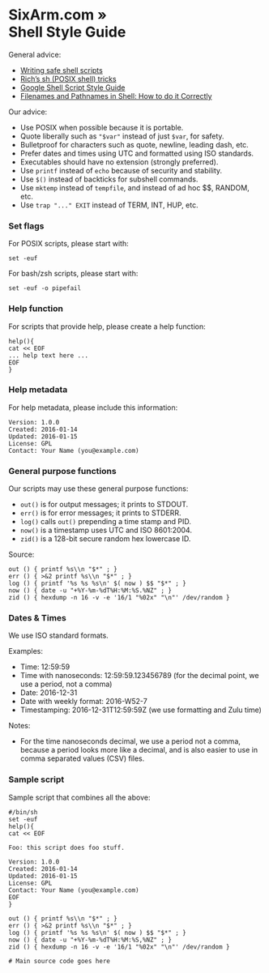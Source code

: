 # SixArm.com » <br> Shell Style Guide

General advice:

  * [Writing safe shell scripts](https://sipb.mit.edu/doc/safe-shell/)
  * [Rich’s sh (POSIX shell) tricks](http://www.etalabs.net/sh_tricks.html)
  * [Google Shell Script Style Guide](https://google.github.io/styleguide/shell.xml])
  * [Filenames and Pathnames in Shell: How to do it Correctly](http://www.dwheeler.com/essays/filenames-in-shell.html)

Our advice:

  * Use POSIX when possible because it is portable.
  * Quote liberally such as `"$var"` instead of just `$var`, for safety.
  * Bulletproof for characters such as quote, newline, leading dash, etc.
  * Prefer dates and times using UTC and formatted using ISO standards.
  * Executables should have no extension (strongly preferred).
  * Use `printf` instead of `echo` because of security and stability.
  * Use `$()` instead of backticks for subshell commands.
  * Use `mktemp` instead of `tempfile`, and instead of ad hoc $$, RANDOM, etc.
  * Use `trap "..." EXIT` instead of TERM, INT, HUP, etc.


### Set flags

For POSIX scripts, please start with:

    set -euf

For bash/zsh scripts, please start with:

    set -euf -o pipefail


### Help function

For scripts that provide help, please create a help function:

    help(){
    cat << EOF
    ... help text here ...
    EOF
    }


### Help metadata

For help metadata, please include this information:

    Version: 1.0.0
    Created: 2016-01-14
    Updated: 2016-01-15
    License: GPL
    Contact: Your Name (you@example.com)


### General purpose functions

Our scripts may use these general purpose functions:

  * `out()` is for output messages; it prints to STDOUT.
  * `err()` is for error messages; it prints to STDERR.
  * `log()` calls `out()` prepending a time stamp and PID.
  * `now()` is a timestamp uses UTC and ISO 8601:2004.
  * `zid()` is a 128-bit secure random hex lowercase ID.

Source:

    out () { printf %s\\n "$*" ; }
    err () { >&2 printf %s\\n "$*" ; }
    log () { printf '%s %s %s\n' $( now ) $$ "$*" ; }
    now () { date -u "+%Y-%m-%dT%H:%M:%S.%NZ" ; }
    zid () { hexdump -n 16 -v -e '16/1 "%02x" "\n"' /dev/random }


### Dates & Times

We use ISO standard formats.

Examples:

  * Time: 12:59:59
  * Time with nanoseconds: 12:59:59.123456789 (for the decimal point, we use a period, not a comma)
  * Date: 2016-12-31
  * Date with weekly format: 2016-W52-7
  * Timestamping: 2016-12-31T12:59:59Z (we use formatting and Zulu time)

Notes:

  * For the time nanoseconds decimal, we use a period not a comma, because a period looks more like a decimal, and is also easier to use in comma separated values (CSV) files.


### Sample script

Sample script that combines all the above:

    #/bin/sh
    set -euf
    help(){
    cat << EOF

    Foo: this script does foo stuff.

    Version: 1.0.0
    Created: 2016-01-14
    Updated: 2016-01-15
    License: GPL
    Contact: Your Name (you@example.com)
    EOF
    }

    out () { printf %s\\n "$*" ; }
    err () { >&2 printf %s\\n "$*" ; }
    log () { printf '%s %s %s\n' $( now ) $$ "$*" ; }
    now () { date -u "+%Y-%m-%dT%H:%M:%S,%NZ" ; }
    zid () { hexdump -n 16 -v -e '16/1 "%02x" "\n"' /dev/random }

    # Main source code goes here
